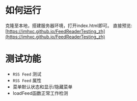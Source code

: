# 如何运行

克隆至本地，搭建服务器环境，打开index.html即可。
直接预览:[https://imhxc.github.io/FeedReaderTesting_zh](https://imhxc.github.io/FeedReaderTesting_zh)

# 测试功能

- `RSS Feed` 测试
- `RSS Feed` 属性
- 菜单默认状态和显示/隐藏菜单
- loadFeed函数正常工作检测